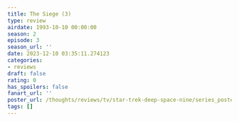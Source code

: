 ```yaml
---
title: The Siege (3)
type: review
airdate: 1993-10-10 00:00:00
season: 2
episode: 3
season_url: ''
date: 2023-12-10 03:35:11.274123
categories:
- reviews
draft: false
rating: 0
has_spoilers: false
fanart_url: ''
poster_url: /thoughts/reviews/tv/star-trek-deep-space-nine/series_poster.jpg
tags: []
---
```


